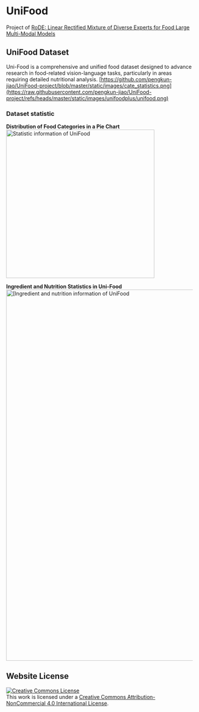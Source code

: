 # UniFood

Project of [RoDE: Linear Rectified Mixture of Diverse Experts for Food Large Multi-Modal Models](https://arxiv.org/pdf/2407.12730)

## UniFood Dataset

Uni-Food is a comprehensive and unified food dataset designed to advance research in food-related vision-language tasks, particularly in areas requiring detailed nutritional analysis. 
[https://github.com/pengkun-jiao/UniFood-project/blob/master/static/images/cate_statistics.png](https://raw.githubusercontent.com/pengkun-jiao/UniFood-project/refs/heads/master/static/images/unifoodplus/unifood.png)

### Dataset statistic

**Distribution of Food Categories in a Pie Chart**
<br>
<img src="[https://github.com/pengkun-jiao/UniFood-project/blob/master/static/images/cate_statistics.png](https://github.com/pengkun-jiao/UniFood-project/blob/master/static/images/unifoodplus/food_type_pie_chart.png)" alt="Statistic information of UniFood" width="400">

**Ingredient and Nutrition Statistics in Uni-Food**
<br>
<img src="[https://raw.githubusercontent.com/pengkun-jiao/UniFood-project/refs/heads/master/static/images/unifoodplus/ingre_distribution.png](https://raw.githubusercontent.com/pengkun-jiao/UniFood-project/refs/heads/master/static/images/unifoodplus/ingre_distribution.png)" alt="[Ingredient and nutrition information of UniFood" width="1000">



## Website License
<a rel="license" href="http://creativecommons.org/licenses/by-nc/4.0/">
  <img alt="Creative Commons License" style="border-width:0" src="https://licensebuttons.net/l/by-nc/4.0/88x31.png" />
</a><br />
This work is licensed under a 
<a rel="license" href="http://creativecommons.org/licenses/by-nc/4.0/">Creative Commons Attribution-NonCommercial 4.0 International License</a>.

